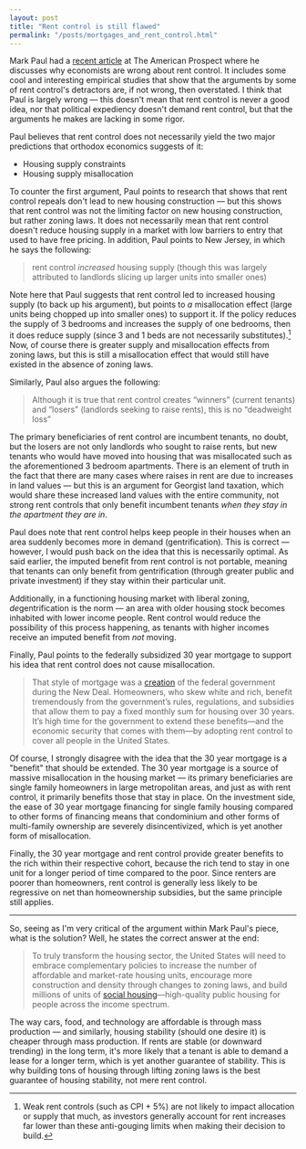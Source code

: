 ```yaml
---
layout: post
title: "Rent control is still flawed"
permalink: "/posts/mortgages_and_rent_control.html"
---
```

Mark Paul had a [recent article](https://prospect.org/infrastructure/housing/2023-05-16-economists-hate-rent-control/) at The American Prospect where he discusses why economists are wrong about rent control. It includes some cool and interesting empirical studies that show that the arguments by some of rent control's detractors are, if not wrong, then overstated. I think that Paul is largely wrong — this doesn't mean that rent control is never a good idea, nor that political expediency doesn't demand rent control, but that the arguments he makes are lacking in some rigor. 

Paul believes that rent control does not necessarily yield the two major predictions that orthodox economics suggests of it:
- Housing supply constraints
- Housing supply misallocation

To counter the first argument, Paul points to research that shows that rent control repeals don't lead to new housing construction — but this shows that rent control was not the limiting factor on new housing construction, but rather zoning laws. It does not necessarily mean that rent control doesn't reduce housing supply in a market with low barriers to entry that used to have free pricing. In addition, Paul points to New Jersey, in which he says the following:
> rent control *increased* housing supply (though this was largely attributed to landlords slicing up larger units into smaller ones)

Note here that Paul suggests that rent control led to increased housing supply (to back up his argument), but points to *a* misallocation effect (large units being chopped up into smaller ones) to support it. If the policy reduces the supply of 3 bedrooms and increases the supply of one bedrooms, then it does reduce supply (since 3 and 1 beds are not necessarily substitutes).[^1] Now, of course there is greater supply and misallocation effects from zoning laws, but this is still a misallocation effect that would still have existed in the absence of zoning laws.

Similarly, Paul also argues the following:
> Although it is true that rent control creates “winners” (current tenants) and “losers” (landlords seeking to raise rents), this is no “deadweight loss”

The primary beneficiaries of rent control are incumbent tenants, no doubt, but the losers are not only landlords who sought to raise rents, but new tenants who would have moved into housing that was misallocated such as the aforementioned 3 bedroom apartments. There is an element of truth in the fact that there are many cases where raises in rent are due to increases in land values — but this is an argument for Georgist land taxation, which would share these increased land values with the entire community, not strong rent controls that only benefit incumbent tenants *when they stay in the apartment they are in*.

Paul does note that rent control helps keep people in their houses when an area suddenly becomes more in demand (gentrification). This is correct — however, I would push back on the idea that this is necessarily optimal. As said earlier, the imputed benefit from rent control is not portable, meaning that tenants can only benefit from gentrification (through greater public and private investment) if they stay within their particular unit.

Additionally, in a functioning housing market with liberal zoning, *de*gentrification is the norm — an area with older housing stock becomes inhabited with lower income people. Rent control would reduce the possibility of this process happening, as tenants with higher incomes receive an imputed benefit from *not* moving.

Finally, Paul points to the federally subsidized 30 year mortgage to support his idea that rent control does not cause misallocation.
> That style of mortgage was a [creation](https://realestate.wharton.upenn.edu/working-papers/the-public-option-in-housing-finance/) of the federal government during the New Deal. Homeowners, who skew white and rich, benefit tremendously from the government’s rules, regulations, and subsidies that allow them to pay a fixed monthly sum for housing over 30 years. It’s high time for the government to extend these benefits—and the economic security that comes with them—by adopting rent control to cover all people in the United States.

Of course, I strongly disagree with the idea that the 30 year mortgage is a "benefit" that should be extended. The 30 year mortgage is a source of massive misallocation in the housing market — its primary beneficiaries are single family homeowners in large metropolitan areas, and just as with rent control, it primarily benefits those that stay in place. On the investment side, the ease of 30 year mortgage financing for single family housing compared to other forms of financing means that condominium and other forms of multi-family ownership are severely disincentivized, which is yet another form of misallocation.

Finally, the 30 year mortgage and rent control provide greater benefits to the rich within their respective cohort, because the rich tend to stay in one unit for a longer period of time compared to the poor. Since renters are poorer than homeowners, rent control is generally less likely to be regressive on net than homeownership subsidies, but the same principle still applies.

---
So, seeing as I'm very critical of the argument within Mark Paul's piece, what is the solution? Well, he states the correct answer at the end:
> To truly transform the housing sector, the United States will need to embrace complementary policies to increase the number of affordable and market-rate housing units, encourage more construction and density through changes to zoning laws, and build millions of units of [social housing](https://theappeal.org/wp-content/uploads/2020/12/the-case-for-social-housing-2.pdf)—high-quality public housing for people across the income spectrum.

The way cars, food, and technology are affordable is through mass production — and similarly, housing stability (should one desire it) is cheaper through mass production. If rents are stable (or downward trending) in the long term, it's more likely that a tenant is able to demand a lease for a longer term, which is yet another guarantee of stability. This is why building tons of housing through lifting zoning laws is the best guarantee of housing stability, not mere rent control.
[^1]: Weak rent controls (such as CPI + 5%) are not likely to impact allocation or supply that much, as investors generally account for rent increases far lower than these anti-gouging limits when making their decision to build.